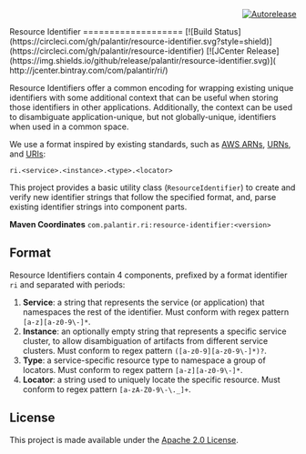 <p align="right">
<a href="https://autorelease.general.dmz.palantir.tech/palantir/resource-identifier"><img src="https://img.shields.io/badge/Perform%20an-Autorelease-success.svg" alt="Autorelease"></a>
</p>
Resource Identifier 
===================
[![Build Status](https://circleci.com/gh/palantir/resource-identifier.svg?style=shield)](https://circleci.com/gh/palantir/resource-identifier)
[![JCenter Release](https://img.shields.io/github/release/palantir/resource-identifier.svg)](
http://jcenter.bintray.com/com/palantir/ri/)

Resource Identifiers offer a common encoding for wrapping existing unique identifiers with some additional
context that can be useful when storing those identifiers in other applications. Additionally, the context
can be used to disambiguate application-unique, but not globally-unique, identifiers when used in a common
space.

We use a format inspired by existing standards, such as [AWS ARNs][1], [URNs][2], and [URIs][3]:

    ri.<service>.<instance>.<type>.<locator>

This project provides a basic utility class (`ResourceIdentifier`) to create and verify new identifier 
strings that follow the specified format, and, parse existing identifier strings into component parts.

**Maven Coordinates** `com.palantir.ri:resource-identifier:<version>`

Format
------
Resource Identifiers contain 4 components, prefixed by a format identifier `ri` and separated with periods:

 1. **Service**: a string that represents the service (or application) that namespaces the rest of the 
    identifier. Must conform with regex pattern `[a-z][a-z0-9\-]*`.
 2. **Instance**: an optionally empty string that represents a specific service cluster, to allow 
    disambiguation of artifacts from different service clusters. Must conform to regex pattern 
    `([a-z0-9][a-z0-9\-]*)?`.
 3. **Type**: a service-specific resource type to namespace a group of locators. Must conform to regex
    pattern `[a-z][a-z0-9\-]*`.
 4. **Locator**: a string used to uniquely locate the specific resource. Must conform to regex pattern
    `[a-zA-Z0-9\-\._]+`.

License
-------
This project is made available under the [Apache 2.0 License](http://www.apache.org/licenses/LICENSE-2.0).

[1]:http://docs.aws.amazon.com/general/latest/gr/aws-arns-and-namespaces.html
[2]:https://en.wikipedia.org/wiki/Uniform_resource_name
[3]:https://en.wikipedia.org/wiki/Uniform_resource_identifier
